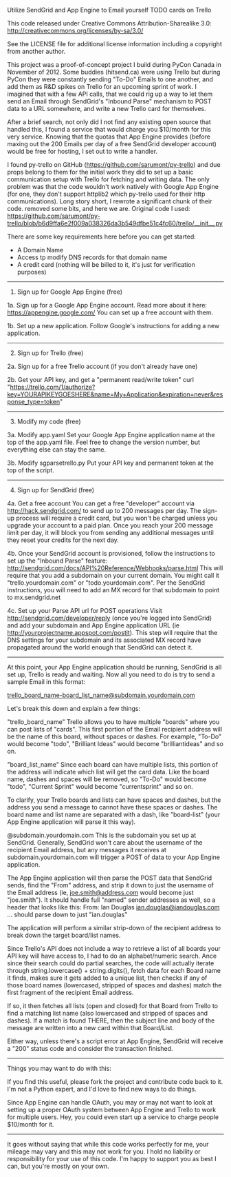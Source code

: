 Utilize SendGrid and App Engine to Email yourself TODO cards on Trello

This code released under Creative Commons Attribution-Sharealike 3.0:
http://creativecommons.org/licenses/by-sa/3.0/

See the LICENSE file for additional license information including a copyright from another author.


This project was a proof-of-concept project I build during PyCon Canada in November of 2012. Some buddies (hitsend.ca) were using Trello but during PyCon they were constantly sending "To-Do" Emails to one another, and add them as R&D spikes on Trello for an upcoming sprint of work. I imagined that with a few API calls, that we could rig up a way to let them send an Email through SendGrid's "Inbound Parse" mechanism to POST data to a URL somewhere, and write a new Trello card for themselves.

After a brief search, not only did I not find any existing open source that handled this, I found a service that would charge you $10/month for this very service. Knowing that the quotas that App Engine provides (before maxing out the 200 Emails per day of a free SendGrid developer account) would be free for hosting, I set out to write a handler.

I found py-trello on GitHub (https://github.com/sarumont/py-trello) and due props belong to them for the initial work they did to set up a basic communication setup with Trello for fetching and writing data. The only problem was that the code wouldn't work natively with Google App Engine (for one, they don't support httplib2 which py-trello used for their http communications). Long story short, I rewrote a significant chunk of their code. removed some bits, and here we are.
Original code I used:
https://github.com/sarumont/py-trello/blob/b6d9ffa6e2f009a038326da3b549dfbe51c4fc60/trello/__init__.py


There are some key requirements here before you can get started:

- A Domain Name
- Access tp modify DNS records for that domain name
- A credit card (nothing will be billed to it, it's just for verification purposes)


---------------
1. Sign up for Google App Engine (free)

1a. Sign up for a Google App Engine account.
Read more about it here: https://appengine.google.com/ You can set up a free account with them.

1b. Set up a new application.
Follow Google's instructions for adding a new application.

---------------
2. Sign up for Trello (free)

2a. Sign up for a free Trello account
(if you don't already have one)

2b. Get your API key, and get a "permanent read/write token"
curl "https://trello.com/1/authorize?key=YOURAPIKEYGOESHERE&name=My+Application&expiration=never&response_type=token"

---------------
3. Modify my code (free)

3a. Modify app.yaml
Set your Google App Engine application name at the top of the app.yaml file. Feel free to change the version number, but everything else can stay the same.

3b. Modify sgparsetrello.py
Put your API key and permanent token at the top of the script.

---------------
4. Sign up for SendGrid (free)

4a. Get a free account
You can get a free "developer" account via http://hack.sendgrid.com/ to send up to 200 messages per day. The sign-up process will require a credit card, but you won't be charged unless you upgrade your account to a paid plan. Once you reach your 200 message limit per day, it will block you from sending any additional messages until they reset your credits for the next day.

4b. Once your SendGrid account is provisioned, follow the instructions to set up the "Inbound Parse" feature: http://sendgrid.com/docs/API%20Reference/Webhooks/parse.html
This will require that you add a subdomain on your current domain. You might call it "trello.yourdomain.com" or "todo.yourdomain.com". Per the SendGrid instructions, you will need to add an MX record for that subdomain to point to mx.sendgrid.net

4c. Set up your Parse API url for POST operations
Visit http://sendgrid.com/developer/reply (once you're logged into SendGrid) and add your subdomain and App Engine application URL (ie http://yourprojectname.appspot.com/postit). This step will require that the DNS settings for your subdomain and its associated MX record have propagated around the world enough that SendGrid can detect it.

---------------

At this point, your App Engine application should be running, SendGrid is all set up, Trello is ready and waiting. Now all you need to do is try to send a sample Email in this format:

trello_board_name-board_list_name@subdomain.yourdomain.com

Let's break this down and explain a few things:

"trello_board_name"
Trello allows you to have multiple "boards" where you can post lists of "cards". This first portion of the Email recipient address will be the name of this board, without spaces or dashes. For example, "To-Do" would become "todo", "Brilliant Ideas" would become "brilliantideas" and so on.

"board_list_name"
Since each board can have multiple lists, this portion of the address will indicate which list will get the card data. Like the board name, dashes and spaces will be removed, so "To-Do" would become "todo", "Current Sprint" would become "currentsprint" and so on.

To clarify, your Trello boards and lists can have spaces and dashes, but the address you send a message to cannot have these spaces or dashes. The board name and list name are separated with a dash, like "board-list" (your App Engine application will parse it this way).

@subdomain.yourdomain.com
This is the subdomain you set up at SendGrid. Generally, SendGrid won't care about the username of the recipient Email address, but any messages it receives at subdomain.yourdomain.com will trigger a POST of data to your App Engine application.

The App Engine application will then parse the POST data that SendGrid sends, find the "From" address, and strip it down to just the username of the Email address (ie, joe.smith@address.com would become just "joe.smith"). It should handle full "named" sender addresses as well, so a header that looks like this:
From: Ian Douglas <ian.douglas@iandouglas.com>
... should parse down to just "ian.douglas"

The application will perform a similar strip-down of the recipient address to break down the target board/list names.

Since Trello's API does not include a way to retrieve a list of all boards your API key will have access to, I had to do an alphabet/numeric search. Ance since their search could do partial searches, the code will actually iterate through string.lowercase() + string.digits(), fetch data for each Board name it finds, makes sure it gets added to a unique list, then checks if any of those board names (lowercased, stripped of spaces and dashes) match the first fragment of the recipient Email address.

If so, it then fetches all lists (open and closed) for that Board from Trello to find a matching list name (also lowercased and stripped of spaces and dashes). If a match is found THERE, then the subject line and body of the message are written into a new card within that Board/List.

Either way, unless there's a script error at App Engine, SendGrid will receive a "200" status code and consider the transaction finished.


---------------
Things you may want to do with this:

If you find this useful, please fork the project and contribute code back to it. I'm not a Python expert, and I'd love to find new ways to do things.

Since App Engine can handle OAuth, you may or may not want to look at setting up a proper OAuth system between App Engine and Trello to work for multiple users. Hey, you could even start up a service to charge people $10/month for it.


---------------
It goes without saying that while this code works perfectly for me, your mileage may vary and this may not work for you. I hold no liability or responsibility for your use of this code. I'm happy to support you as best I can, but you're mostly on your own.


